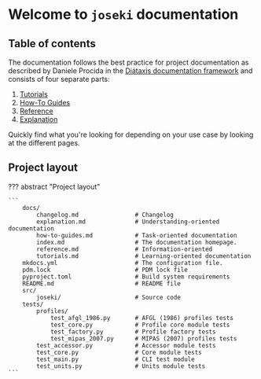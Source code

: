 # Welcome to `joseki` documentation

## Table of contents

The documentation follows the best practice for
project documentation as described by Daniele Procida
in the [Diátaxis documentation framework](https://diataxis.fr/)
and consists of four separate parts:

1. [Tutorials](tutorials.md)
2. [How-To Guides](how-to-guides.md)
3. [Reference](reference.md)
4. [Explanation](explanation.md)

Quickly find what you're looking for depending on
your use case by looking at the different pages.

## Project layout

??? abstract "Project layout"
    
    ```
        docs/
            changelog.md                # Changelog
            explanation.md              # Understanding-oriented documentation
            how-to-guides.md            # Task-oriented documentation
            index.md                    # The documentation homepage.
            reference.md                # Information-oriented
            tutorials.md                # Learning-oriented documentation
        mkdocs.yml                      # The configuration file.
        pdm.lock                        # PDM lock file
        pyproject.toml                  # Build system requirements
        README.md                       # README file
        src/
            joseki/                     # Source code
        tests/
            profiles/
                test_afgl_1986.py       # AFGL (1986) profiles tests
                test_core.py            # Profile core module tests
                test_factory.py         # Profile factory tests
                test_mipas_2007.py      # MIPAS (2007) profiles tests
            test_accessor.py            # Accessor module tests
            test_core.py                # Core module tests
            test_main.py                # CLI test module
            test_units.py               # Units module tests
    ```
